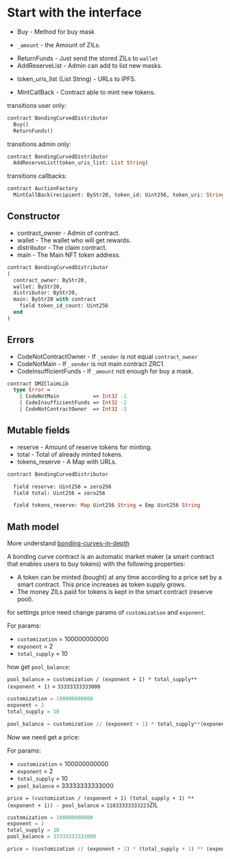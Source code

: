 # Start with the interface

* Buy - Method for buy mask
 - `_amount` - the Amount of ZILs.
* ReturnFunds - Just send the stored ZILs to `wallet`
* AddReserveList - Admin can add to list new masks.
 - token_uris_list (List String) - URLs to IPFS.
* MintCallBack - Contract able to mint new tokens.

transitions user only:
```Ocaml
contract BondingCurvedDistributor
  Buy()
  ReturnFunds()
```

transitions admin only:
```Ocaml
contract BondingCurvedDistributor
  AddReserveList(token_uris_list: List String)
```

transitions callbacks:
```Ocaml
contract AuctionFactory
  MintCallBack(recipient: ByStr20, token_id: Uint256, token_uri: String)
```

## Constructor

 * contract_owner - Admin of contract.
 * wallet - The wallet who will get rewards.
 * distributor - The claim contract.
 * main - The Main NFT token address.

```Ocaml
contract BondingCurvedDistributor
(
  contract_owner: ByStr20,
  wallet: ByStr20,
  distributor: ByStr20,
  main: ByStr20 with contract
    field token_id_count: Uint256
  end
)
```

## Errors

 * CodeNotContractOwner - If `_sender` is not equal `contract_owner`
 * CodeNotMain - If `_sender` is not main contract ZRC1.
 * CodeInsufficientFunds - If `_amount` not enough for buy a mask.

```Ocaml
contract DMZClaimLib
  type Error =
    | CodeNotMain           => Int32 -1
    | CodeInsufficientFunds => Int32 -2
    | CodeNotContractOwner  => Int32 -3
```

## Mutable fields

 * reserve - Amount of reserve tokens for minting.
 * total - Total of already minted tokens.
 * tokens_reserve - A Map with URLs.

```Ocaml
contract BondingCurvedDistributor

  field reserve: Uint256 = zero256
  field total: Uint256 = zero256

  field tokens_reserve: Map Uint256 String = Emp Uint256 String
```

## Math model

More understand [bonding-curves-in-depth](https://blog.relevant.community/bonding-curves-in-depth-intuition-parametrization-d3905a681e0a)

A bonding curve contract is an automatic market maker (a smart contract that enables users to buy tokens) with the following properties:

 * A token can be minted (bought) at any time according to a price set by a smart contract.
   This price increases as token supply grows.
 * The money ZILs paid for tokens is kept in the smart contract (reserve pool).

for settings price need change params of `customization` and `exponent`.

For params:
  * `customization` = 100000000000
  * `exponent` = 2
  * `total_supply` = 10

how get `pool_balance`:

`pool_balance = customization / (exponent + 1) * total_supply**(exponent + 1)` = `33333333333000`

```python
customization = 100000000000
exponent = 2
total_supply = 10

pool_balance = customization // (exponent + 1) * total_supply**(exponent + 1)
```

Now we need get a price:

For params:
  * `customization` = 100000000000
  * `exponent` = 2
  * `total_supply` = 10
  * `pool_balance` = 33333333333000

`price = (customization / (exponent + 1) (total_supply + 1) ** (exponent + 1)) - pool_balance` = `11033333333223`ZIL

```python
customization = 100000000000
exponent = 2
total_supply = 10
pool_balance = 33333333333000

price = (customization // (exponent + 1) * (total_supply + 1) ** (exponent + 1)) - pool_balance
```
